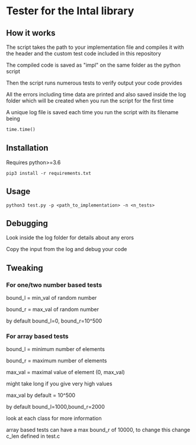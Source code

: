 # Tester for the Intal library

## How it works

The script takes the path to your implementation file and compiles it with the header and the custom test code included in this repository

The compiled code is saved as "impl" on the same folder as the python script

Then the script runs numerous tests to verify output your code provides

All the errors including time data are printed and also saved inside the log folder which will be created when you run the script for the first time

A unique log file is saved each time you run the script with its filename being

```py
time.time()
```

## Installation

Requires python>=3.6
```
pip3 install -r requirements.txt
```

## Usage
```
python3 test.py -p <path_to_implementation> -n <n_tests>
```

## Debugging

Look inside the log folder for details about any erors

Copy the input from the log and debug your code

## Tweaking

### For one/two number based tests

bound_l = min_val of random number

bound_r = max_val of random number

by default bound_l=0, bound_r=10^500

### For array based tests

bound_l = minimum number of elements

bound_r = maximum number of elements

max_val = maximal value of element (0, max_val)

might take long if you give very high values

max_val by default = 10^500

by default bound_l=1000,bound_r=2000

look at each class for more information

array based tests can have a max bound_r of 10000, to change 
this change c_len defined in test.c

